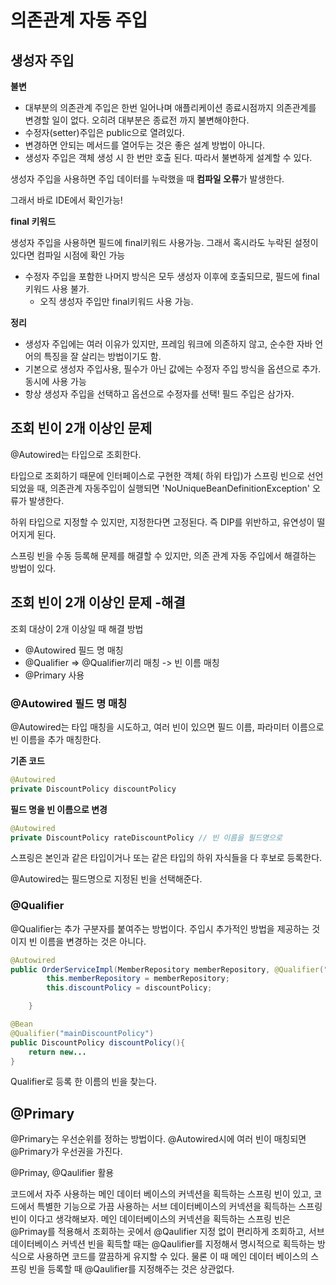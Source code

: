 # 의존관계 자동 주입



## 생성자 주입

**불변**

- 대부분의 의존관계 주입은 한번 일어나며 애플리케이션 종료시점까지 의존관계를 변경할 일이 없다. 오히려 대부분은 종료전 까지 불변해야한다.
- 수정자(setter)주입은 public으로 열려있다.
- 변경하면 안되는 메서드를 열어두는 것은 좋은 설계 방법이 아니다.
- 생성자 주입은 객체 생성 시 한 번만 호출 된다. 따라서 불변하게 설계할 수 있다.



생성자 주입을 사용하면 주입 데이터를 누락했을 때 **컴파일 오류**가 발생한다.

그래서 바로 IDE에서 확인가능!



**final 키워드** 

생성자 주입을 사용하면 필드에 final키워드 사용가능. 그래서 혹시라도 누락된 설정이 있다면 컴파일 시점에 확인 가능

- 수정자 주입을 포함한 나머지 방식은 모두 생성자 이후에 호출되므로, 필드에 final키워드 사용 불가.
  - 오직 생성자 주입만 final키워드 사용 가능.



**정리**

- 생성자 주입에는 여러 이유가 있지만, 프레임 워크에 의존하지 않고, 순수한 자바 언어의 특징을 잘 살리는 방법이기도 함.
- 기본으로 생성자 주입사용, 필수가 아닌 값에는 수정자 주입 방식을 옵션으로 추가. 동시에 사용 가능
- 항상 생성자 주입을 선택하고 옵션으로 수정자를 선택! 필드 주입은 삼가자.



## 조회 빈이 2개 이상인 문제



@Autowired는 타입으로 조회한다.

타입으로 조회하기 때문에 인터페이스로 구현한 객체( 하위 타입)가 스프링 빈으로 선언되었을 때, 의존관계 자동주입이 실행되면 'NoUniqueBeanDefinitionException' 오류가 발생한다.



하위 타입으로 지정할 수 있지만, 지정한다면 고정된다. 즉 DIP를 위반하고, 유연성이 떨어지게 된다.

스프링 빈을 수동 등록해 문제를 해결할 수 있지만, 의존 관계 자동 주입에서 해결하는 방법이 있다. 



## 조회 빈이 2개 이상인 문제 -해결

조회 대상이 2개 이상일 때 해결 방법

- @Autowired 필드 명 매칭
- @Qualifier => @Qualifier끼리 매칭 -> 빈 이름 매칭
- @Primary 사용



### @Autowired 필드 명 매칭

@Autowired는 타입 매칭을 시도하고, 여러 빈이 있으면 필드 이름, 파라미터 이름으로 빈 이름을 추가 매칭한다.



**기존 코드**

```java
@Autowired
private DiscountPolicy discountPolicy
```



**필드 명을 빈 이름으로 변경**

```java
@Autowired
private DiscountPolicy rateDiscountPolicy // 빈 이름을 필드명으로
```

스프링은 본인과 같은 타입이거나 또는 같은 타입의 하위 자식들을 다 후보로 등록한다. 

@Autowired는 필드명으로 지정된 빈을 선택해준다.



### @Qualifier

@Qualifier는 추가 구분자를 붙여주는 방법이다. 주입시 추가적인 방법을 제공하는 것이지 빈 이름을 변경하는 것은 아니다.



```java
@Autowired
public OrderServiceImpl(MemberRepository memberRepository, @Qualifier("mainDiscountPolicy") DiscountPolicy discountPolicy) {
        this.memberRepository = memberRepository;
        this.discountPolicy = discountPolicy;

    }
```



```java
@Bean
@Qualifier("mainDiscountPolicy")
public DiscountPolicy discountPolicy(){
	return new...
}
```



Qualifier로 등록 한 이름의 빈을 찾는다.



## @Primary

@Primary는 우선순위를 정하는 방법이다. @Autowired시에 여러 빈이 매칭되면 @Primary가 우선권을 가진다.



@Primay, @Qaulifier 활용

코드에서 자주 사용하는 메인 데이터 베이스의 커넥션을 획득하는 스프링 빈이 있고, 코드에서 특별한 기능으로 가끔 사용하는 서브 데이터베이스의 커넥션을 획득하는 스프링 빈이 이다고 생각해보자. 메인 데이터베이스의 커넥션을 획득하는 스프링 빈은 @Primay를 적용해서 조회하는 곳에서 @Qaulifier 지정 없이 편리하게 조회하고, 서브 데이터베이스 커넥션 빈을 획득할 때는 @Qaulifier를 지정해서 명시적으로 획득하는 방식으로 사용하면 코드를 깔끔하게 유지할 수 있다. 물론 이 때 메인 데이터 베이스의 스프링 빈을 등록할 때 @Qaulifier를 지정해주는 것은 상관없다.